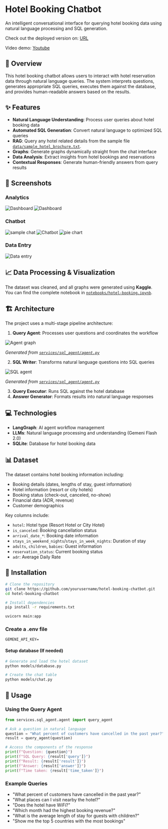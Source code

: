 # Hotel Booking Chatbot

An intelligent conversational interface for querying hotel booking data using natural language processing and SQL generation.

Check out the deployed version on: [URL](https://hotelchatbot.parthjain.works/)

Video demo: [Youtube](https://youtu.be/mXhzI3hSETc)

## 📝 Overview

This hotel booking chatbot allows users to interact with hotel reservation data through natural language queries. The system interprets questions, generates appropriate SQL queries, executes them against the database, and provides human-readable answers based on the results.

## ✨ Features

- **Natural Language Understanding**: Process user queries about hotel booking data
- **Automated SQL Generation**: Convert natural language to optimized SQL queries
- **RAG**: Query any hotel related details from the sample file [`data/sample_hotel_brochure.txt`](data/sample_hotel_brochure.txt).
- **Graphs**: Generate graphs dynamically straight from the chat interface
- **Data Analysis**: Extract insights from hotel bookings and reservations
- **Contextual Responses**: Generate human-friendly answers from query results

## 📸 Screenshots

### Analytics
![Dashboard](assets/image.png)
![Dashboard](assets/image-1.png)

### Chatbot
![sample chat](assets/image-4.png)
![Chatbot](assets/image-2.png)
![pie chart](assets/image-6.png)
### Data Entry
![Data entry](assets/image-3.png)

## 📈 Data Processing & Visualization

The dataset was cleaned, and all graphs were generated using **Kaggle**.  
You can find the complete notebook in [`notebooks/hotel-booking.ipynb`](notebooks/hotel-booking.ipynb).  

## 🏗️ Architecture

The project uses a multi-stage pipeline architecture:

1. **Query Agent**: Processes user questions and coordinates the workflow

![Agent graph](assets/agent_graph.png)

*Generated from [`services/sql_agent/agent.py`](services/sql_agent/agent.py)*

2. **SQL Writer**: Transforms natural language questions into SQL queries

![SQL agent](assets/sql_tool_graph.png)

*Generated from [`services/sql_agent/agent.py`](services/sql_agent/agent.py)*

3. **Query Executor**: Runs SQL against the hotel database
4. **Answer Generator**: Formats results into natural language responses

## 💻 Technologies

- **LangGraph**: AI agent workflow management
- **LLMs**: Natural language processing and understanding (Gemeni Flash 2.0)
- **SQLite**: Database for hotel booking data

## 📊 Dataset

The dataset contains hotel booking information including:

- Booking details (dates, lengths of stay, guest information)
- Hotel information (resort or city hotels)
- Booking status (check-out, canceled, no-show)
- Financial data (ADR, revenue)
- Customer demographics

Key columns include:
- `hotel`: Hotel type (Resort Hotel or City Hotel)
- `is_canceled`: Booking cancellation status
- `arrival_date_*`: Booking date information
- `stays_in_weekend_nights`/`stays_in_week_nights`: Duration of stay
- `adults`, `children`, `babies`: Guest information
- `reservation_status`: Current booking status
- `adr`: Average Daily Rate

## 🚀 Installation

```bash
# Clone the repository
git clone https://github.com/yourusername/hotel-booking-chatbot.git
cd hotel-booking-chatbot

# Install dependencies
pip install -r requirements.txt

uvicorn main:app
```

### Create a .env file
```
GEMENI_API_KEY=
```

#### Setup database (If needed)

```bash
# Generate and load the hotel dataset
python models/database.py

# Create the chat table
python models/chat.py
```

## 🔧 Usage

### Using the Query Agent

```python
from services.sql_agent.agent import query_agent

# Ask a question in natural language
question = "What percent of customers have cancelled in the past year?"
result = query_agent(question)

# Access the components of the response
print(f"Question: {question}")
print(f"SQL Query: {result['query']}")
print(f"Result: {result['result']}")
print(f"Answer: {result['answer']}")
print(f"Time taken: {result['time_taken']}")
```

### Example Queries

- "What percent of customers have cancelled in the past year?"
- "What places can I visit nearby the hotel?"
- "Does the hotel have WiFi?"
- "Which month had the highest booking revenue?"
- "What is the average length of stay for guests with children?"
- "Show me the top 5 countries with the most bookings"
